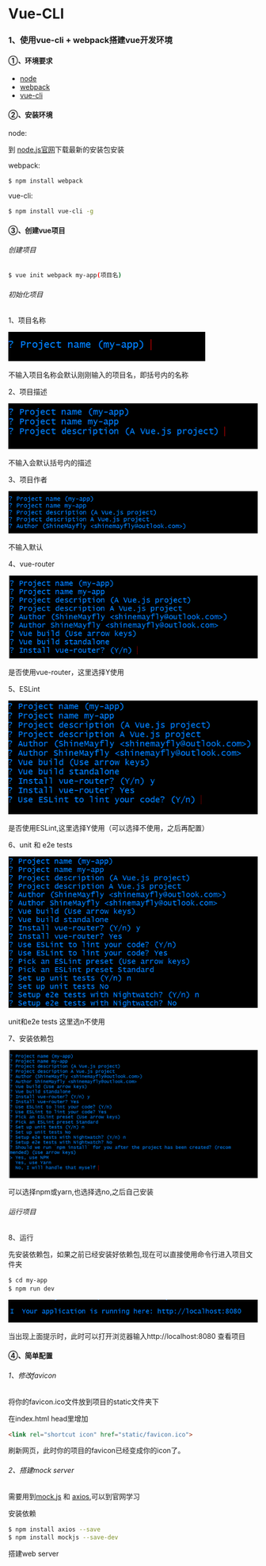 # Vue-CLI

### 1、使用vue-cli + webpack搭建vue开发环境



#### ①、环境要求

- [node](https://nodejs.org/zh-cn/)
- [webpack](https://www.webpackjs.com/)
- [vue-cli](https://cli.vuejs.org/zh/)

#### ②、安装环境

 node:

到 [node.js官网](https://nodejs.org/zh-cn/)下载最新的安装包安装

webpack:

```bash
$ npm install webpack
```

vue-cli:

```bash
$ npm install vue-cli -g
```

#### ③、创建vue项目

###### 创建项目

```bash
$ vue init webpack my-app(项目名)
```

###### 初始化项目

1、项目名称

![项目名称](image/1.jpg)

不输入项目名称会默认刚刚输入的项目名，即括号内的名称

2、项目描述

![项目描述](image/2.jpg)

不输入会默认括号内的描述

3、项目作者

![项目作者](image/3.jpg)

不输入默认

4、vue-router

![vue-router](image/4.jpg)

是否使用vue-router，这里选择Y使用

5、ESLint

![ESLint](image/5.jpg)

是否使用ESLint,这里选择Y使用（可以选择不使用，之后再配置）

6、unit 和 e2e tests 

![unit&e2e tests](image/6.jpg)

unit和e2e tests 这里选n不使用

7、安装依赖包

![download package](image/7.jpg)

可以选择npm或yarn,也选择选no,之后自己安装

###### 运行项目

8、运行

先安装依赖包，如果之前已经安装好依赖包,现在可以直接使用命令行进入项目文件夹

```bash
$ cd my-app
$ npm run dev
```

![run](image/8.png)

当出现上面提示时，此时可以打开浏览器输入http://localhost:8080 查看项目

#### ④、简单配置

###### 1、修改favicon

将你的favicon.ico文件放到项目的static文件夹下

在index.html head里增加

```html
<link rel="shortcut icon" href="static/favicon.ico">
```

刷新网页，此时你的项目的favicon已经变成你的icon了。



###### 2、搭建mock server

需要用到[mock.js](http://mockjs.com/) 和 [axios](../Axios),可以到官网学习

安装依赖

```bash
$ npm install axios --save
$ npm install mockjs --save-dev
```

搭建web server





